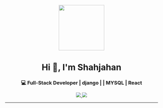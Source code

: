 <div align="center">
  <img height="150" src="https://media.giphy.com/media/M9gbBd9nbDrOTu1Mqx/giphy.gif" />
</div>

<h1 align="center">Hi 👋, I'm Shahjahan</h1>
<h3 align="center">💻 Full-Stack Developer | django | | MYSQL | React </h3>


<p align="center">
  <a href="https://www.linkedin.com/in/shah-jahan-9bb080249/" target="_blank">
    <img src="https://img.shields.io/badge/LinkedIn-0077B5?logo=linkedin&logoColor=white&style=for-the-badge" />
  </a>

  <a href="mailto:shahjahan154196@gmail.com">
    <img src="https://img.shields.io/badge/Email-shahjahan154196@gmail.com-red?style=for-the-badge&logo=gmail&logoColor=white" />
  </a>
</p>

---

